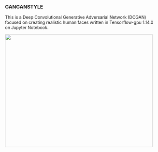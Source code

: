 <h3>GANGANSTYLE</h3>
<p class="">This is a Deep Convolutional Generative Adversarial Network (DCGAN) focused on creating realistic human faces written in Tensorflow-gpu 1.14.0 on Jupyter Notebook.</p>
<p class=""><img src="https://static1.squarespace.com/static/5d8c1173d980a856238b719f/t/5ddc0ba84d176f6da88fe922/1574702000255/batch2.png?format=500w" alt="" width="488" height="373" />
